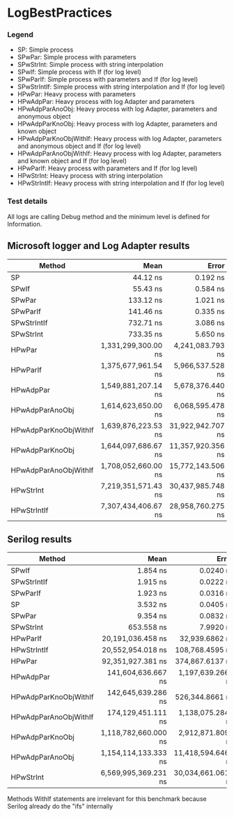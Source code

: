 # LogBestPractices

### Legend
- SP: Simple process
- SPwPar: Simple process with parameters
- SPwStrInt: Simple process with string interpolation
- SPwIf: Simple process with If (for log level)
- SPwParIf: Simple process with parameters and If (for log level)
- SPwStrIntIf: Simple process with string interpolation and If (for log level)
- HPwPar: Heavy process with parameters
- HPwAdpPar: Heavy process with log Adapter and parameters
- HPwAdpParAnoObj: Heavy process with log Adapter, parameters and anonymous object
- HPwAdpParKnoObj: Heavy process with log Adapter, parameters and known object
- HPwAdpParKnoObjWithIf: Heavy process with log Adapter, parameters and anonymous object and If (for log level)
- HPwAdpParAnoObjWithIf: Heavy process with log Adapter, parameters and known object and If (for log level)
- HPwParIf: Heavy process with parameters and If (for log level)
- HPwStrInt: Heavy process with string interpolation
- HPwStrIntIf: Heavy process with string interpolation and If (for log level)

### Test details

All logs are calling Debug method and the minimum level is defined for Information.

## Microsoft logger and Log Adapter results

|                Method |                Mean |             Error |            StdDev | Rank |       Gen 0 |       Allocated |
|---------------------- |--------------------:|------------------:|------------------:|-----:|------------:|----------------:|
|                    SP |            44.12 ns |          0.192 ns |          0.150 ns |    1 |           - |               - |
|                 SPwIf |            55.43 ns |          0.584 ns |          0.547 ns |    2 |           - |               - |
|                SPwPar |           133.12 ns |          1.021 ns |          0.955 ns |    3 |      0.0215 |           136 B |
|              SPwParIf |           141.46 ns |          0.335 ns |          0.297 ns |    4 |      0.0215 |           136 B |
|           SPwStrIntIf |           732.71 ns |          3.086 ns |          2.736 ns |    5 |      0.0877 |           552 B |
|             SPwStrInt |           733.35 ns |          5.650 ns |          5.285 ns |    5 |      0.0877 |           552 B |
|                HPwPar | 1,331,299,300.00 ns |  4,241,083.793 ns |  3,759,610.315 ns |    6 | 216000.0000 | 1,360,000,000 B |
|              HPwParIf | 1,375,677,961.54 ns |  5,966,537.528 ns |  4,982,329.061 ns |    7 | 216000.0000 | 1,360,000,000 B |
|             HPwAdpPar | 1,549,881,207.14 ns |  5,678,376.440 ns |  5,033,732.810 ns |    8 | 216000.0000 | 1,360,000,000 B |
|       HPwAdpParAnoObj | 1,614,623,650.00 ns |  6,068,595.478 ns |  4,737,960.174 ns |    9 | 280000.0000 | 1,760,001,336 B |
| HPwAdpParKnoObjWithIf | 1,639,876,223.53 ns | 31,922,942.707 ns | 32,782,511.845 ns |   10 | 229000.0000 | 1,440,000,000 B |
|       HPwAdpParKnoObj | 1,644,097,686.67 ns | 11,357,920.356 ns | 10,624,205.748 ns |   10 | 229000.0000 | 1,440,000,000 B |
| HPwAdpParAnoObjWithIf | 1,708,052,660.00 ns | 15,772,143.506 ns | 14,753,272.821 ns |   11 | 280000.0000 | 1,760,001,848 B |
|             HPwStrInt | 7,219,351,571.43 ns | 30,437,985.748 ns | 26,982,481.548 ns |   12 | 879000.0000 | 5,520,000,000 B |
|           HPwStrIntIf | 7,307,434,406.67 ns | 28,958,760.275 ns | 27,088,042.328 ns |   12 | 879000.0000 | 5,520,000,000 B |

## Serilog results

|                Method |                 Mean |              Error |             StdDev | Rank |       Gen 0 |       Allocated |
|---------------------- |---------------------:|-------------------:|-------------------:|-----:|------------:|----------------:|
|                 SPwIf |             1.854 ns |          0.0240 ns |          0.0224 ns |    1 |           - |               - |
|           SPwStrIntIf |             1.915 ns |          0.0222 ns |          0.0197 ns |    2 |           - |               - |
|              SPwParIf |             1.923 ns |          0.0316 ns |          0.0295 ns |    2 |           - |               - |
|                    SP |             3.532 ns |          0.0405 ns |          0.0378 ns |    3 |           - |               - |
|                SPwPar |             9.354 ns |          0.0832 ns |          0.0778 ns |    4 |           - |               - |
|             SPwStrInt |           653.558 ns |          7.9920 ns |          7.0847 ns |    5 |      0.0877 |           552 B |
|              HPwParIf |    20,191,036.458 ns |     32,939.6862 ns |     25,717.1403 ns |    6 |           - |            41 B |
|           HPwStrIntIf |    20,552,954.018 ns |    108,768.4595 ns |     96,420.4063 ns |    7 |           - |           150 B |
|                HPwPar |    92,351,927.381 ns |    374,867.6137 ns |    332,310.3754 ns |    8 |           - |           225 B |
|             HPwAdpPar |   141,604,636.667 ns |  1,197,639.2664 ns |  1,120,272.5129 ns |    9 |           - |         2,330 B |
| HPwAdpParKnoObjWithIf |   142,645,639.286 ns |    526,344.8661 ns |    466,591.0142 ns |    9 |           - |         2,330 B |
| HPwAdpParAnoObjWithIf |   174,129,451.111 ns |  1,138,075.2841 ns |  1,064,556.3269 ns |   10 |  51000.0000 |   320,000,000 B |
|       HPwAdpParKnoObj | 1,118,782,660.000 ns |  2,912,871.8093 ns |  2,724,702.0977 ns |   11 | 395000.0000 | 2,480,000,000 B |
|       HPwAdpParAnoObj | 1,154,114,133.333 ns | 11,418,594.6462 ns | 10,680,960.5166 ns |   12 | 446000.0000 | 2,800,000,000 B |
|             HPwStrInt | 6,569,995,369.231 ns | 30,034,661.0617 ns | 25,080,302.2632 ns |   13 | 879000.0000 | 5,520,000,000 B |

Methods WithIf statements are irrelevant for this benchmark because Serilog already do the "ifs" internally
